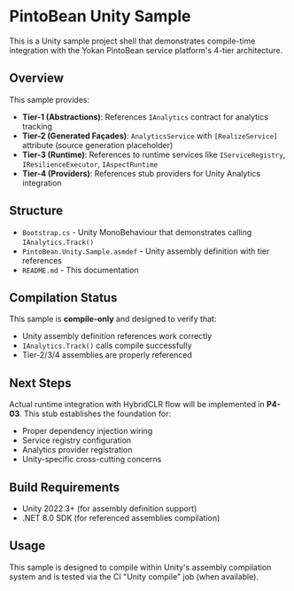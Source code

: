 # PintoBean Unity Sample

This is a Unity sample project shell that demonstrates compile-time integration with the Yokan PintoBean service platform's 4-tier architecture.

## Overview

This sample provides:
- **Tier-1 (Abstractions)**: References `IAnalytics` contract for analytics tracking
- **Tier-2 (Generated Façades)**: `AnalyticsService` with `[RealizeService]` attribute (source generation placeholder)
- **Tier-3 (Runtime)**: References to runtime services like `IServiceRegistry`, `IResilienceExecutor`, `IAspectRuntime`
- **Tier-4 (Providers)**: References stub providers for Unity Analytics integration

## Structure

- `Bootstrap.cs` - Unity MonoBehaviour that demonstrates calling `IAnalytics.Track()`
- `PintoBean.Unity.Sample.asmdef` - Unity assembly definition with tier references
- `README.md` - This documentation

## Compilation Status

This sample is **compile-only** and designed to verify that:
- Unity assembly definition references work correctly
- `IAnalytics.Track()` calls compile successfully  
- Tier-2/3/4 assemblies are properly referenced

## Next Steps

Actual runtime integration with HybridCLR flow will be implemented in **P4-03**. This stub establishes the foundation for:
- Proper dependency injection wiring
- Service registry configuration
- Analytics provider registration
- Unity-specific cross-cutting concerns

## Build Requirements

- Unity 2022.3+ (for assembly definition support)
- .NET 8.0 SDK (for referenced assemblies compilation)

## Usage

This sample is designed to compile within Unity's assembly compilation system and is tested via the CI "Unity compile" job (when available).